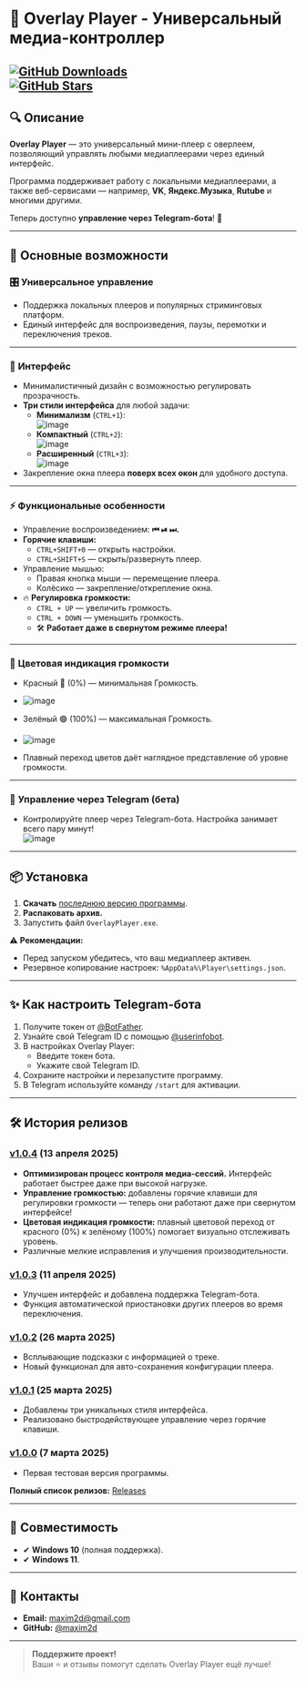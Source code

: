 
# 🎵 **Overlay Player - Универсальный медиа-контроллер**

[![GitHub Downloads](https://img.shields.io/github/downloads/maxim2d/Overlay_Player/total?style=for-the-badge)](https://github.com/maxim2d/Overlay_Player/releases)  
[![GitHub Stars](https://img.shields.io/github/stars/maxim2d/Overlay_Player?style=for-the-badge)](https://github.com/maxim2d/Overlay_Player/stargazers)
---

## 🔍 **Описание**  

**Overlay Player** — это универсальный мини-плеер с оверлеем, позволяющий управлять любыми медиаплеерами через единый интерфейс.  

Программа поддерживает работу с локальными медиаплеерами, а также веб-сервисами — например, **VK**, **Яндекс.Музыка**, **Rutube** и многими другими.  

Теперь доступно **управление через Telegram-бота**! 🤖  

---

## 🌟 **Основные возможности**

### 🎛️ **Универсальное управление**
- Поддержка локальных плееров и популярных стриминговых платформ.  
- Единый интерфейс для воспроизведения, паузы, перемотки и переключения треков.  
---
### 🎨 **Интерфейс**
- Минималистичный дизайн с возможностью регулировать прозрачность.  
- **Три стили интерфейса** для любой задачи:  
  - **Минимализм** (`CTRL+1`):  
    ![image](https://github.com/user-attachments/assets/6659f8f5-c576-4e91-8db0-038b222f29b1)  
  - **Компактный** (`CTRL+2`):  
    ![image](https://github.com/user-attachments/assets/b02adb05-4064-4986-a6b5-4136852cbbc4)  
  - **Расширенный** (`CTRL+3`):  
    ![image](https://github.com/user-attachments/assets/ecb6e0ef-a2a7-486a-a500-6cf1a8b728df)  
- Закрепление окна плеера **поверх всех окон** для удобного доступа.
---
### ⚡ **Функциональные особенности**
- Управление воспроизведением: **⏮ ⏯ ⏭.**  
- **Горячие клавиши:**  
  - `CTRL+SHIFT+0` — открыть настройки.  
  - `CTRL+SHIFT+S` — скрыть/развернуть плеер.  
- Управление мышью:  
  - Правая кнопка мыши — перемещение плеера.  
  - Колёсико — закрепление/открепление окна.  
- 🔥 **Регулировка громкости:**  
  - `CTRL + UP` — увеличить громкость.  
  - `CTRL + DOWN` — уменьшить громкость.  
  - 🛠 **Работает даже в свернутом режиме плеера!**
---
### 🌈 **Цветовая индикация громкости**  
- Красный 🔴 (0%) — минимальная Громкость.
- ![image](https://github.com/user-attachments/assets/f77ef907-ce40-4cc1-be8e-45719669b14b)

- Зелёный 🟢 (100%) — максимальная Громкость.
- ![image](https://github.com/user-attachments/assets/cd680ca9-8c91-40d8-8c22-f5d8de99d638)

- Плавный переход цветов даёт наглядное представление об уровне громкости.
---
### 🤖 **Управление через Telegram** (бета)
- Контролируйте плеер через Telegram-бота. Настройка занимает всего пару минут!  
  ![image](https://github.com/user-attachments/assets/e7345694-c2d3-4bca-b1b0-7bb964fb3c37)  

---

## 📦 **Установка**

1. **Скачать** [последнюю версию программы](https://github.com/maxim2d/Overlay_Player/releases).  
2. **Распаковать архив.**  
3. Запустить файл `OverlayPlayer.exe`.

⚠️ **Рекомендации:**  
- Перед запуском убедитесь, что ваш медиаплеер активен.  
- Резервное копирование настроек: `%AppData%\Player\settings.json`.  

---

## ✨ **Как настроить Telegram-бота**

1. Получите токен от [@BotFather](https://t.me/BotFather).  
2. Узнайте свой Telegram ID с помощью [@userinfobot](https://t.me/userinfobot).  
3. В настройках Overlay Player:  
   - Введите токен бота.  
   - Укажите свой Telegram ID.  
4. Сохраните настройки и перезапустите программу.  
5. В Telegram используйте команду `/start` для активации.

---

## 🛠 **История релизов**

### [v1.0.4](https://github.com/maxim2d/Overlay_Player/releases/tag/v1.0.4) (13 апреля 2025)  
- **Оптимизирован процесс контроля медиа-сессий.** Интерфейс работает быстрее даже при высокой нагрузке.  
- **Управление громкостью:** добавлены горячие клавиши для регулировки громкости — теперь они работают даже при свернутом интерфейсе!   
- **Цветовая индикация громкости:** плавный цветовой переход от красного (0%) к зелёному (100%) помогает визуально отслеживать уровень.  
- Различные мелкие исправления и улучшения производительности.


### [v1.0.3](https://github.com/maxim2d/Overlay_Player/releases/tag/v1.0.3) (11 апреля 2025)
- Улучшен интерфейс и добавлена поддержка Telegram-бота.  
- Функция автоматической приостановки других плееров во время переключения.  

### [v1.0.2](https://github.com/maxim2d/Overlay_Player/releases/tag/v1.0.2) (26 марта 2025)
- Всплывающие подсказки с информацией о треке.  
- Новый функционал для авто-сохранения конфигурации плеера.  

### [v1.0.1](https://github.com/maxim2d/Overlay_Player/releases/tag/v1.0.1) (25 марта 2025)
- Добавлены три уникальных стиля интерфейса.  
- Реализовано быстродействующее управление через горячие клавиши.  

### [v1.0.0](https://github.com/maxim2d/Overlay_Player/releases/tag/v1.0.0) (7 марта 2025)
- Первая тестовая версия программы.  

**Полный список релизов:** [Releases](https://github.com/maxim2d/Overlay_Player/releases)

---

## 📌 **Совместимость**
- ✔ **Windows 10** (полная поддержка).  
- ✔ **Windows 11**.  

---

## 🤝 **Контакты**
- **Email:** maxim2d@gmail.com  
- **GitHub:** [@maxim2d](https://github.com/maxim2d)  

---

> **Поддержите проект!**  
Ваши ⭐ и отзывы помогут сделать Overlay Player ещё лучше!  

